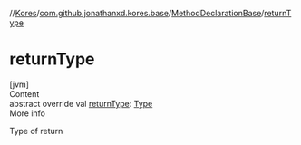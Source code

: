 //[Kores](../../index.md)/[com.github.jonathanxd.kores.base](../index.md)/[MethodDeclarationBase](index.md)/[returnType](return-type.md)



# returnType  
[jvm]  
Content  
abstract override val [returnType](return-type.md): [Type](https://docs.oracle.com/javase/8/docs/api/java/lang/reflect/Type.html)  
More info  


Type of return

  



